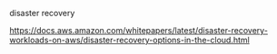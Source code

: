 disaster recovery

https://docs.aws.amazon.com/whitepapers/latest/disaster-recovery-workloads-on-aws/disaster-recovery-options-in-the-cloud.html

